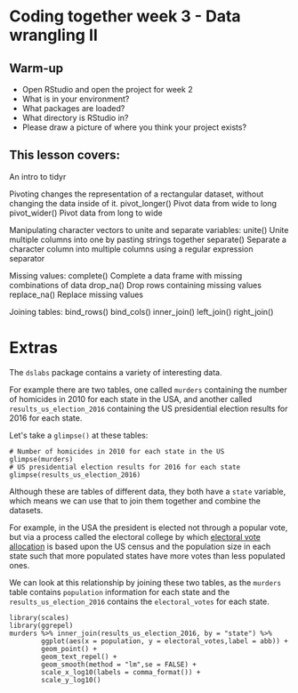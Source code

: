 # Coding together week 3 - Data wrangling II

## Warm-up

+ Open RStudio and open the project for week 2
+ What is in your environment?
+ What packages are loaded? 
+ What directory is RStudio in?
+ Please draw a picture of where you think your project exists?

## This lesson covers:

An intro to tidyr

Pivoting changes the representation of a rectangular dataset, without changing the data inside of it.
pivot_longer() Pivot data from wide to long
pivot_wider() Pivot data from long to wide

Manipulating character vectors to unite and separate variables:
unite() Unite multiple columns into one by pasting strings together
separate() Separate a character column into multiple columns using a regular expression separator

Missing values:
complete() Complete a data frame with missing combinations of data
drop_na() Drop rows containing missing values
replace_na() Replace missing values

Joining tables:
bind_rows()
bind_cols()
inner_join()
left_join()
right_join()

# Extras

The `dslabs` package contains a variety of interesting data. 

For example there are two tables, one called `murders` containing the number
of homicides in 2010 for each state in the USA,
and another called `results_us_election_2016` containing the US presidential election
results for 2016 for each state.

Let's take a `glimpse()` at these tables:

```{r dslabs-murders-elections}
# Number of homicides in 2010 for each state in the US
glimpse(murders)
# US presidential election results for 2016 for each state
glimpse(results_us_election_2016)
```

Although these are tables of different data, they both have a `state` variable,
which means we can use that to join them together and combine the datasets.

For example, in the USA the president is elected not through a popular vote, but 
via a process called the electoral college by which
[electoral vote allocation](https://www.archives.gov/federal-register/electoral-college/allocation.html)
is based upon the US census and the population size in each state such that
more populated states have more votes than less populated ones.

We can look at this relationship by joining these two tables, as the `murders`
table contains `population` information for each state and the `results_us_election_2016`
contains the `electoral_votes` for each state.

```{r}
library(scales)
library(ggrepel)
murders %>% inner_join(results_us_election_2016, by = "state") %>% 
        ggplot(aes(x = population, y = electoral_votes,label = abb)) +
        geom_point() +
        geom_text_repel() +
        geom_smooth(method = "lm",se = FALSE) +
        scale_x_log10(labels = comma_format()) +
        scale_y_log10() 
        
        
```